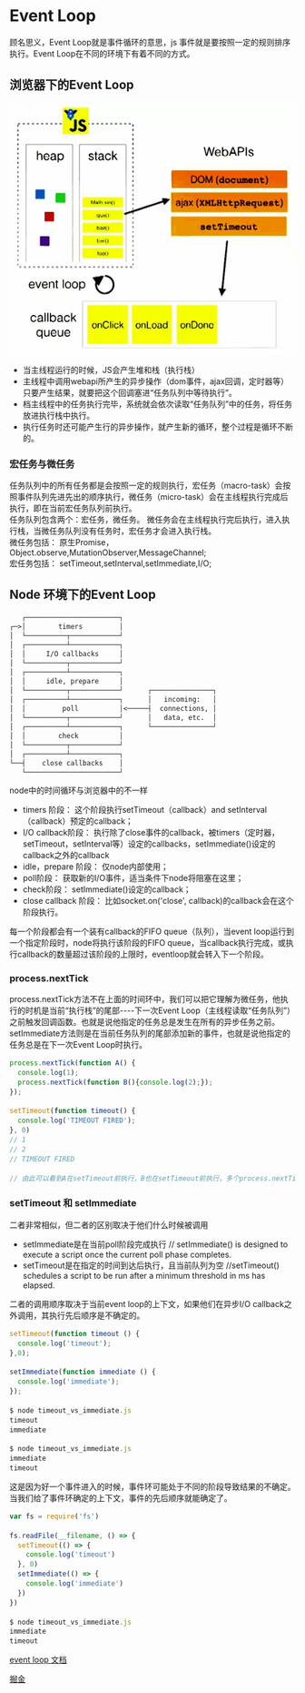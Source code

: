 
# Event Loop
顾名思义，Event Loop就是事件循环的意思，js 事件就是要按照一定的规则排序执行。Event Loop在不同的环境下有着不同的方式。

## 浏览器下的Event Loop
![loop](/img/stack.jpg)   
- 当主线程运行的时候，JS会产生堆和栈（执行栈）
- 主线程中调用webapi所产生的异步操作（dom事件，ajax回调，定时器等）只要产生结果，就要把这个回调塞进“任务队列中等待执行”。
- 档主线程中的任务执行完毕，系统就会依次读取“任务队列”中的任务，将任务放进执行栈中执行。
- 执行任务时还可能产生行的异步操作，就产生新的循环，整个过程是循环不断的。

### 宏任务与微任务
任务队列中的所有任务都是会按照一定的规则执行，宏任务（macro-task）会按照事件队列先进先出的顺序执行，微任务（micro-task）会在主线程执行完成后执行，即在当前宏任务队列前执行。   
任务队列包含两个：宏任务，微任务。 微任务会在主线程执行完后执行，进入执行栈，当微任务队列没有任务时，宏任务才会进入执行栈。   
微任务包括： 原生Promise，Object.observe,MutationObserver,MessageChannel;   
宏任务包括： setTimeout,setInterval,setImmediate,I/O;

## Node 环境下的Event Loop
```
   ┌───────────────────────┐
┌─>│        timers         │
│  └──────────┬────────────┘
│  ┌──────────┴────────────┐
│  │     I/O callbacks     │
│  └──────────┬────────────┘
│  ┌──────────┴────────────┐
│  │     idle, prepare     │
│  └──────────┬────────────┘      ┌───────────────┐
│  ┌──────────┴────────────┐      │   incoming:   │
│  │         poll          │<─────┤  connections, │
│  └──────────┬────────────┘      │   data, etc.  │
│  ┌──────────┴────────────┐      └───────────────┘
│  │        check          │
│  └──────────┬────────────┘
│  ┌──────────┴────────────┐
└──┤    close callbacks    │
   └───────────────────────┘
```
node中的时间循环与浏览器中的不一样    
- timers 阶段： 这个阶段执行setTimeout（callback）and setInterval（callback）预定的callback；
- I/O callback阶段： 执行除了close事件的callback，被timers（定时器，setTimeout，setInterval等）设定的callbacks，setImmediate()设定的callback之外的callback
- idle，prepare 阶段： 仅node内部使用；
- poll阶段： 获取新的I/O事件，适当条件下node将阻塞在这里；
- check阶段： setImmediate()设定的callback；
- close callback 阶段： 比如socket.on('close', callback)的callback会在这个阶段执行。  

每一个阶段都会有一个装有callback的FIFO queue（队列），当event loop运行到一个指定阶段时，node将执行该阶段的FIFO queue，当callback执行完成，或执行callback的数量超过该阶段的上限时，eventloop就会转入下一个阶段。

### process.nextTick
process.nextTick方法不在上面的时间环中，我们可以把它理解为微任务，他执行的时机是当前“执行栈”的尾部----下一次Event Loop（主线程读取“任务队列”）之前触发回调函数。也就是说他指定的任务总是发生在所有的异步任务之前。setImmediate方法则是在当前任务队列的尾部添加新的事件，也就是说他指定的任务总是在下一次Event Loop时执行。  
```js
process.nextTick(function A() {
  console.log(1);
  process.nextTick(function B(){console.log(2);});
});

setTimeout(function timeout() {
  console.log('TIMEOUT FIRED');
}, 0)
// 1
// 2
// TIMEOUT FIRED

// 由此可以看到A在setTimeout前执行，B也在setTimeout前执行，多个process.nextTick无论是否嵌套，都会在当前
```

### setTimeout 和 setImmediate 
二者非常相似，但二者的区别取决于他们什么时候被调用
- setImmediate是在当前poll阶段完成执行  // setImmediate() is designed to execute a script once the current poll phase completes.
- setTimeout是在指定的时间到达后执行，且当前队列为空   //setTimeout() schedules a script to be run after a minimum threshold in ms has elapsed.

二者的调用顺序取决于当前event loop的上下文，如果他们在异步I/O callback之外调用，其执行先后顺序是不确定的。
```js
setTimeout(function timeout () {
  console.log('timeout');
},0);

setImmediate(function immediate () {
  console.log('immediate');
});

$ node timeout_vs_immediate.js
timeout
immediate

$ node timeout_vs_immediate.js
immediate
timeout
```
这是因为好一个事件进入的时候，事件环可能处于不同的阶段导致结果的不确定。当我们给了事件环确定的上下文，事件的先后顺序就能确定了。
```js
var fs = require('fs')

fs.readFile(__filename, () => {
  setTimeout(() => {
    console.log('timeout')
  }, 0)
  setImmediate(() => {
    console.log('immediate')
  })
})

$ node timeout_vs_immediate.js
immediate
timeout
```

[event loop 文档](https://nodejs.org/en/docs/guides/event-loop-timers-and-nexttick/)

[掘金](https://juejin.im/post/5aab2d896fb9a028b86dc2fd)


